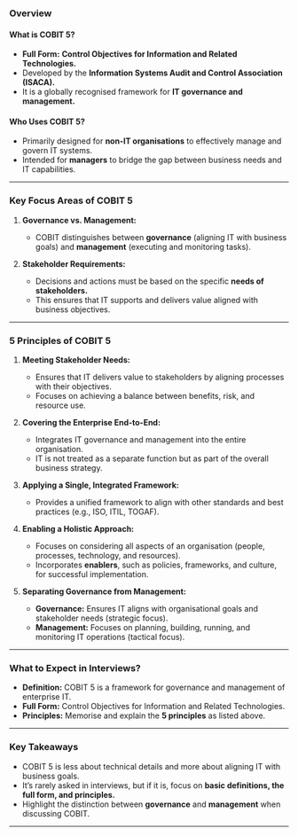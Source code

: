 ### **Overview**

#### **What is COBIT 5?**

- **Full Form:** **Control Objectives for Information and Related Technologies.**
- Developed by the **Information Systems Audit and Control Association (ISACA).**
- It is a globally recognised framework for **IT governance and management.**

#### **Who Uses COBIT 5?**

- Primarily designed for **non-IT organisations** to effectively manage and govern IT systems.
- Intended for **managers** to bridge the gap between business needs and IT capabilities.

---

### **Key Focus Areas of COBIT 5**

1. **Governance vs. Management:**
    
    - COBIT distinguishes between **governance** (aligning IT with business goals) and **management** (executing and monitoring tasks).
2. **Stakeholder Requirements:**
    
    - Decisions and actions must be based on the specific **needs of stakeholders.**
    - This ensures that IT supports and delivers value aligned with business objectives.

---

### **5 Principles of COBIT 5**

1. **Meeting Stakeholder Needs:**
    
    - Ensures that IT delivers value to stakeholders by aligning processes with their objectives.
    - Focuses on achieving a balance between benefits, risk, and resource use.
2. **Covering the Enterprise End-to-End:**
    
    - Integrates IT governance and management into the entire organisation.
    - IT is not treated as a separate function but as part of the overall business strategy.
3. **Applying a Single, Integrated Framework:**
    
    - Provides a unified framework to align with other standards and best practices (e.g., ISO, ITIL, TOGAF).
4. **Enabling a Holistic Approach:**
    
    - Focuses on considering all aspects of an organisation (people, processes, technology, and resources).
    - Incorporates **enablers**, such as policies, frameworks, and culture, for successful implementation.
5. **Separating Governance from Management:**
    
    - **Governance:** Ensures IT aligns with organisational goals and stakeholder needs (strategic focus).
    - **Management:** Focuses on planning, building, running, and monitoring IT operations (tactical focus).

---

### **What to Expect in Interviews?**

- **Definition:** COBIT 5 is a framework for governance and management of enterprise IT.
- **Full Form:** Control Objectives for Information and Related Technologies.
- **Principles:** Memorise and explain the **5 principles** as listed above.

---

### **Key Takeaways**

- COBIT 5 is less about technical details and more about aligning IT with business goals.
- It’s rarely asked in interviews, but if it is, focus on **basic definitions, the full form, and principles.**
- Highlight the distinction between **governance** and **management** when discussing COBIT.

---